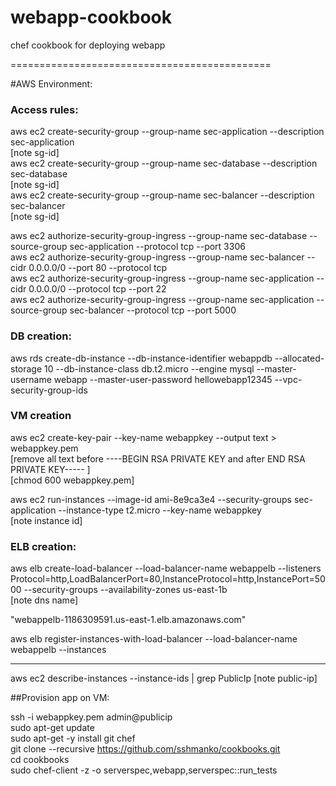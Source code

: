 # webapp-cookbook
chef cookbook for deploying webapp

=============================================

#AWS Environment:

### Access rules:
aws ec2 create-security-group --group-name sec-application --description sec-application  
[note sg-id]  
aws ec2 create-security-group --group-name sec-database --description sec-database  
[note sg-id]  
aws ec2 create-security-group --group-name sec-balancer --description sec-balancer  
[note sg-id]  

aws ec2 authorize-security-group-ingress  --group-name sec-database --source-group sec-application --protocol tcp  --port 3306  
aws ec2 authorize-security-group-ingress --group-name sec-balancer --cidr 0.0.0.0/0 --port 80 --protocol tcp  
aws ec2 authorize-security-group-ingress --group-name sec-application --cidr 0.0.0.0/0 --protocol tcp  --port 22  
aws ec2 authorize-security-group-ingress --group-name sec-application --source-group sec-balancer --protocol tcp  --port 5000  

### DB creation:  
aws rds create-db-instance --db-instance-identifier webappdb --allocated-storage 10 --db-instance-class db.t2.micro --engine mysql --master-username webapp --master-user-password hellowebapp12345  --vpc-security-group-ids <sg-id of sec-database>  

### VM creation  
aws ec2 create-key-pair --key-name webappkey --output text > webappkey.pem  
[remove all text before ----BEGIN RSA PRIVATE KEY  and after END RSA PRIVATE KEY----- ]  
[chmod 600 webappkey.pem]  

aws ec2 run-instances --image-id ami-8e9ca3e4 --security-groups sec-application --instance-type t2.micro --key-name webappkey  
[note instance id]  

### ELB creation:  
aws elb create-load-balancer --load-balancer-name webappelb --listeners Protocol=http,LoadBalancerPort=80,InstanceProtocol=http,InstancePort=5000 --security-groups <sg-id of sec-balancer> --availability-zones us-east-1b  
[note dns name]  

"webappelb-1186309591.us-east-1.elb.amazonaws.com"  

aws elb register-instances-with-load-balancer --load-balancer-name webappelb --instances <instance id>  

----
aws ec2 describe-instances --instance-ids <instance id> | grep PublicIp
[note public-ip]

##Provision app on VM:  

ssh -i webappkey.pem admin@publicip  
sudo apt-get update  
sudo apt-get -y install git chef  
git clone --recursive https://github.com/sshmanko/cookbooks.git  
cd cookbooks  
sudo chef-client -z -o serverspec,webapp,serverspec::run_tests  

